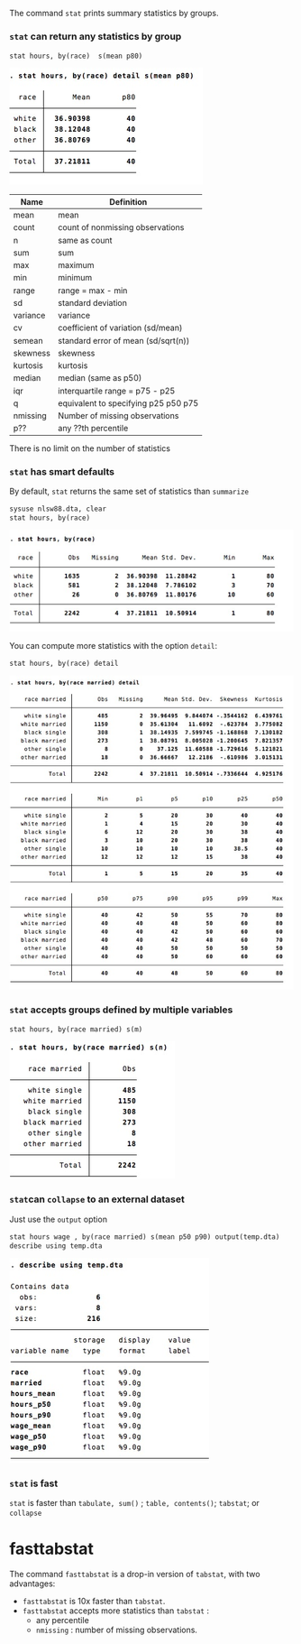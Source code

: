 
The command `stat` prints summary statistics by groups. 




### `stat` can return any statistics by group

```
stat hours, by(race)  s(mean p80)
```
![](img/sum6.jpg)


Name | Definition
---|---
mean          | mean
count         | count of nonmissing observations
n             | same as count
sum           | sum
max           | maximum
min           | minimum
range         | range = max - min
sd            | standard deviation
variance      | variance
cv            | coefficient of variation (sd/mean)
semean        | standard error of mean (sd/sqrt(n))
skewness      | skewness
kurtosis      | kurtosis
median        | median (same as p50)
iqr           | interquartile range = p75 - p25
q             | equivalent to specifying p25 p50 p75
nmissing	|	Number of missing observations
p??			|	any ??th percentile

There is no limit on the number of statistics

### `stat` has smart defaults

By default, `stat` returns the same set of statistics than `summarize` 

```
sysuse nlsw88.dta, clear
stat hours, by(race) 
```
![](img/sum.jpg)

You can compute more statistics with the option `detail`:
```
stat hours, by(race) detail
```
![](img/sum3.jpg)



### `stat` accepts groups defined by  multiple variables

```
stat hours, by(race married) s(m)
```
![](img/sum4.jpg)




### `stat`can `collapse` to an external dataset
Just use the `output` option
```
stat hours wage , by(race married) s(mean p50 p90) output(temp.dta)
describe using temp.dta
```
![](img/sum5.jpg)

### `stat` is fast
`stat` is faster than `tabulate, sum()` ; `table, contents()`; `tabstat`; or `collapse`


# fasttabstat

The command `fasttabstat` is a drop-in version of `tabstat`, with two advantages:
- `fasttabstat`  is 10x faster than `tabstat`.
- `fasttabstat` accepts more statistics than `tabstat` : 
	- any percentile 
	- `nmissing` : number of missing observations.

